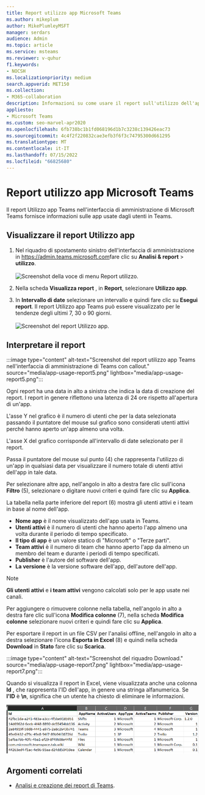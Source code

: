 ```yaml
---
title: Report utilizzo app Microsoft Teams
ms.author: mikeplum
author: MikePlumleyMSFT
manager: serdars
audience: Admin
ms.topic: article
ms.service: msteams
ms.reviewer: v-quhur
f1.keywords:
- NOCSH
ms.localizationpriority: medium
search.appverid: MET150
ms.collection:
- M365-collaboration
description: Informazioni su come usare il report sull'utilizzo dell'app Teams nell'interfaccia di amministrazione di Microsoft Teams.
appliesto:
- Microsoft Teams
ms.custom: seo-marvel-apr2020
ms.openlocfilehash: 6fb738bc1b1fd068196d1b7c3238c139426eac73
ms.sourcegitcommit: 4c4f2f220832cae3efb3f6f3c74795300d661295
ms.translationtype: MT
ms.contentlocale: it-IT
ms.lasthandoff: 07/15/2022
ms.locfileid: "66825680"
---
```

# <a name="microsoft-teams-app-usage-report"></a>Report utilizzo app Microsoft Teams

Il report Utilizzo app Teams nell'interfaccia di amministrazione di Microsoft Teams fornisce informazioni sulle app usate dagli utenti in Teams.  

## <a name="view-the-app-usage-report"></a>Visualizzare il report Utilizzo app

1. Nel riquadro di spostamento sinistro dell'interfaccia di amministrazione in <https://admin.teams.microsoft.com>fare clic su **Analisi & report** > **utilizzo**.<br><br>![Screenshot della voce di menu Report utilizzo.](media/app-usage-report1.png "Screenshot della voce di menu Report utilizzo.")
2. Nella scheda **Visualizza report** , in **Report**, selezionare **Utilizzo app**.

3. In **Intervallo di date** selezionare un intervallo e quindi fare clic su **Esegui report**. Il report Utilizzo app Teams può essere visualizzato per le tendenze degli ultimi 7, 30 o 90 giorni.<br><br>![Screenshot del report Utilizzo app.](media/app-usage-report2.png "Screenshot del report Utilizzo app.")


## <a name="interpret-the-report"></a>Interpretare il report

:::image type="content" alt-text="Screenshot del report utilizzo app Teams nell'interfaccia di amministrazione di Teams con callout." source="media/app-usage-report5.png" lightbox="media/app-usage-report5.png":::

Ogni report ha una data in alto a sinistra che indica la data di creazione del report. I report in genere riflettono una latenza di 24 ore rispetto all'apertura di un'app.

L'asse Y nel grafico è il numero di utenti che per la data selezionata passando il puntatore del mouse sul grafico sono considerati utenti attivi perché hanno aperto un'app almeno una volta.

L'asse X del grafico corrisponde all'intervallo di date selezionato per il report.

Passa il puntatore del mouse sul punto (4) che rappresenta l'utilizzo di un'app in qualsiasi data per visualizzare il numero totale di utenti attivi dell'app in tale data.

Per selezionare altre app, nell'angolo in alto a destra fare clic sull'icona **Filtro** (5), selezionare o digitare nuovi criteri e quindi fare clic su **Applica**.

La tabella nella parte inferiore del report (6) mostra gli utenti attivi e i team in base al nome dell'app.

   - **Nome app** è il nome visualizzato dell'app usata in Teams.
   - **Utenti attivi** è il numero di utenti che hanno aperto l'app almeno una volta durante il periodo di tempo specificato.
   - **Il tipo di app** è un valore statico di "Microsoft" o "Terze parti".
   - **Team attivi** è il numero di team che hanno aperto l'app da almeno un membro del team e durante i periodi di tempo specificati.
   - **Publisher** è l'autore del software dell'app.
   - **La versione** è la versione software dell'app, dell'autore dell'app.

   > [!NOTE]
   > **Gli utenti attivi** e **i team attivi** vengono calcolati solo per le app usate nei canali.

Per aggiungere o rimuovere colonne nella tabella, nell'angolo in alto a destra fare clic sull'icona **Modifica colonne** (7), nella scheda **Modifica colonne** selezionare nuovi criteri e quindi fare clic su **Applica**.

Per esportare il report in un file CSV per l'analisi offline, nell'angolo in alto a destra selezionare l'icona **Esporta in Excel** (8) e quindi nella scheda **Download** in **Stato** fare clic su **Scarica**.

   :::image type="content" alt-text="Screenshot del riquadro Download." source="media/app-usage-report7.png" lightbox="media/app-usage-report7.png":::

Quando si visualizza il report in Excel, viene visualizzata anche una colonna **Id** , che rappresenta l'ID dell'app, in genere una stringa alfanumerica. Se **l'ID** è **\n**, significa che un utente ha chiesto di eliminare le informazioni.

   ![Screenshot del report di Excel scaricato.](media/app-usage-report8.png "Screenshot del report di Excel scaricato.")

## <a name="related-topics"></a>Argomenti correlati

- [Analisi e creazione dei report di Teams](teams-reporting-reference.md).
